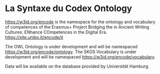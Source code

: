# La Syntaxe du Codex Ontology

https://w3id.org/encode is the namespace for the ontology and vocabulary of competences of the Erasmus+ Project Bridging the <gap> in Ancient Writing Cultures: ENhance COmpetences in the Digital Era. https://site.unibo.it/encode/it

The OWL Ontology is under development and will be namespaced https://w3id.org/encode/ontology.
The SKOS Vocabulary is under development and will be namespaced https://w3id.org/encode/vocabulary.

Data will be available on the database provided by Universität Hamburg.

